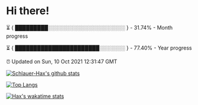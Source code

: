 # Hi there!

⏳ { █████████░░░░░░░░░░░░░░░░░░░░░ } - 31.74% - Month progress

⏳ { ███████████████████████░░░░░░░ } - 77.40% - Year progress

⏰ Updated on Sun, 10 Oct 2021 12:31:47 GMT


[![Schlauer-Hax's github stats](https://github-readme-stats.vercel.app/api?username=Schlauer-Hax&show_icons=true&theme=dark&count_private=true)](https://github.com/Schlauer-Hax)


[![Top Langs](https://github-readme-stats.vercel.app/api/top-langs/?username=Schlauer-Hax&layout=compact&theme=dark)](https://github.com/Schlauer-Hax?tab=repositories)


[![Hax's wakatime stats](https://github-readme-stats.vercel.app/api/wakatime?username=Hax&theme=dark)](https://wakatime.com/@Hax)

